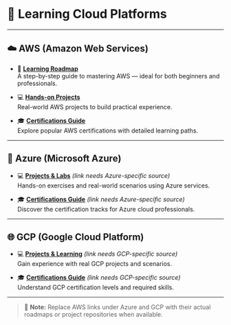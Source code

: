 # 🌱 Learning Cloud Platforms

---

## ☁️ **AWS (Amazon Web Services)**

- 📍 **[Learning Roadmap](https://roadmap.sh/aws)**  
  A step-by-step guide to mastering AWS — ideal for both beginners and professionals.

- 💻 **[Hands-on Projects](https://github.com/tupeuxlefaire1/Learning-Roadmap/tree/ec6710571a544febe851d41d618d5506418cab94/aws)**  
  Real-world AWS projects to build practical experience.

- 🎓 **[Certifications Guide](https://roadmap.sh/aws)**  
  Explore popular AWS certifications with detailed learning paths.

---

## 🔷 **Azure (Microsoft Azure)**

- 💻 **[Projects & Labs](https://roadmap.sh/aws)** *(link needs Azure-specific source)*  
  Hands-on exercises and real-world scenarios using Azure services.

- 🎓 **[Certifications Guide](https://roadmap.sh/aws)** *(link needs Azure-specific source)*  
  Discover the certification tracks for Azure cloud professionals.

---

## 🌐 **GCP (Google Cloud Platform)**

- 💻 **[Projects & Learning](https://roadmap.sh/aws)** *(link needs GCP-specific source)*  
  Gain experience with real GCP projects and scenarios.

- 🎓 **[Certifications Guide](https://roadmap.sh/aws)** *(link needs GCP-specific source)*  
  Understand GCP certification levels and required skills.

---

> 🔄 **Note:** Replace AWS links under Azure and GCP with their actual roadmaps or project repositories when available.

